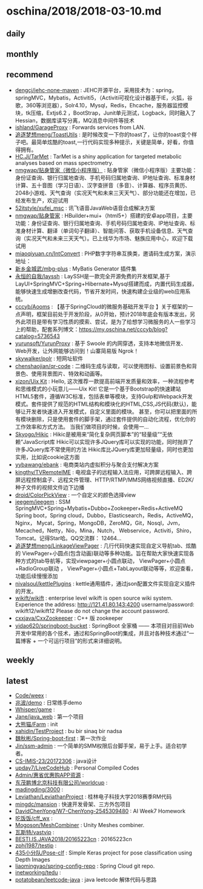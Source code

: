 # oschina/2018/2018-03-10.md



## daily



## monthly



## recommend

- [dengcj/jehc-none-maven](http://git.oschina.net/jehc/jehc-none-maven) : JEHC开源平台，采用技术为：spring，springMVC，Mybatis，Activiti5，（Activiti可视化设计器基于IE，火狐，谷歌，360等浏览器），Solr4.10，Mysql，Redis，Ehcache，服务器监控模块，tk压缩，Extjs6.2 ，BootStrap，Junit单元测试，Logback，同时融入了Hessian，数据库读写分离，MQ消息中间件等技术
- [ishland/GarageProxy](http://git.oschina.net/ishland/GarageProxy) : Forwards services from LAN.
- [追逐梦想meng/ToastUtils](http://git.oschina.net/mengpeng920223/ToastUtils) : 是时候改变一下你的toast了，让你的toast变个样子吧。最简单炫酷的toast,一行代码实现多种提示，关键是简单，好看，你值得拥有。
- [HC.Ji/TarMet](http://git.oschina.net/hcji/TarMet) : TarMet is a shiny application for targeted metabolic analyses based on mass spectrometry.
- [nmgwap/贴身管家（微信小程序版）](http://git.oschina.net/ldhblog/TieShenGuanJia-WeiXinXiaoChengXuBan) : 贴身管家（微信小程序版）主要功能：身份证查询、银行归属地查询、手机号码归属地查询、IP地址查询、标准身材计算、五十音图（学习日语）、汉字查拼音（多音）、计算器、程序员黄历、2048小游戏、天气查询（实况天气和未来三天天气）、部分功能还在增加，已经发布生产，欢迎试用
- [52itstyle/xufei_msc](http://git.oschina.net/52itstyle/xufei_msc) : 讯飞语音JavaWeb语音合成解决方案
- [nmgwap/贴身管家](http://git.oschina.net/ldhblog/MyProjects) : HBuilder+mui+（html5+）搭建的安卓app项目，主要功能：身份证查询、银行归属地查询、手机号码归属地查询、IP地址查询、标准身材计算、翻译（单词句子翻译）、智能问答、获取手机设备信息、天气查询（实况天气和未来三天天气）。已上线华为市场、魅族应用中心，欢迎下载试用
- [miaoqiyuan.cn/IntConvert](http://git.oschina.net/mqycn/IntConvert) : PHP数字字符串互换类，邀请码生成方案，演示地址：
- [新乡金城武/mbg-plus](http://git.oschina.net/liuyuyu2333/mbg-plus) : MyBatis Generator 插件集
- [永恒的自我/layssh](http://git.oschina.net/run123456/layssh) : LaySSH是一款完全开源免费的开发框架,基于LayUI+SpringMVC+Spring+Hibernate+Mysql搭建而成，内置代码生成器，能够快速生成增删改查代码，节省开发时间，快速构建企业级的web应用系统。
- [cccyb/Aooms](http://git.oschina.net/cyb-javaer/Aooms) : 【基于SpringCloud的微服务基础开发平台 】关于框架的一点声明，框架目前处于开发阶段，从0开始，预计2018年底会有版本发出，另外此项目是带有学习性质的摸索、尝试，是为了给想学习微服务的人一些学习上的帮助，配套系列博文：https://my.oschina.net/cccyb/blog?catalog=5736543
- [yurunsoft/YurunProxy](http://git.oschina.net/yurunsoft/YurunProxy) : 基于 Swoole 的内网穿透，支持本地微信开发、Web开发，让外网能够访问到！山寨简易版 Ngrok！
- [skywalker/polr](http://git.oschina.net/skywalker512/polr) : 短网址软件
- [chenshaojian/qr-code](http://git.oschina.net/chenshaojian/qr-code) : 二维码生成与读取，可以使用图标、设置前景色和背景色、使用背景图片、特效和动画等。
- [xizon/Uix Kit](http://git.oschina.net/xizon/Uix-Kit) : Hello, 这次推荐一款提高前端开发质量和效率，一种流程参考和思维模式的小玩意儿——Uix Kit! 它是一个基于Bootstrap的快速建站HTML5套件，遵循W3C标准，包括表单等模块，支持Gulp和Webpack开发模式。套件提供了规范的HTML结构和模块化的HTML,CSS,JS代码(默认)，能够让开发者快速进入开发模式，自定义里面的模块。 甚至，你可以把里面的所有模块删除，只是使用套件的脚手架，通过套件提供的自动化流程，优化你的工作效率和方式方法。 当我们做项目的时候，会使用一...
- [Skyogo/Hikic](http://git.oschina.net/skyogo/Hikic) : Hikic是被用来“简化复杂网页脚本”的“轻量级”“无依赖”JavaScript库 Hikic可以实现许多JQuery库可以实现的功能，同时抛弃了许多JQuery库不常使用的方法 Hikic库比JQuery库更加轻量级，同时也更加实用，比如说cookie这方面
- [yybawang/ebank](http://git.oschina.net/qxr/ebank) : 电商类站内虚拟积分与聚合支付解决方案
- [kingthy/TVRemoteIME](http://git.oschina.net/kingthy/TVRemoteIME) : 电视盒子的远程输入法应用，可跨屏远程输入、跨屏远程控制盒子、远程文件管理、HTTP/RTMP/MMS网络视频直播、ED2K/种子文件的视频文件边下边播
- [droid/ColorPickView](http://git.oschina.net/droidXZ/ColorPickView) : 一个自定义的颜色选择view
- [jeegem/jeegem](http://git.oschina.net/jeegem/jeegem) : SSM SpringMVC+Spring+Mybatis+Dubbo+Zookeeper+Redis+ActiveMQ Spring boot，Spring cloud，Dubbo，Elasticsearch，Redis，ActiveMQ，Nginx， Mycat，Spring，MongoDB，ZeroMQ，Git，Nosql，Jvm，Mecached，Netty，Nio，Mina，Nutch， Webservice，Activiti，Shiro，Tomcat。记得Star哈。QQ交流群： 12464...
- [追逐梦想meng/LinkageViewPager](http://git.oschina.net/mengpeng920223/LinkageViewPager) : 几行代码快速实现自定义导航tab、炫酷的 ViewPager+小圆点(包含动画)联动等多种功能。旨在帮助大家快速实现各种方式的tab导航等，实现viewpager+小圆点联动， ViewPager+小圆点+RadioGroup联动 ， ViewPager+小圆点+TabLayout联动等等，欢迎查看，功能后续慢慢添加
- [nivalsoul/kettlePlugins](http://git.oschina.net/nivalsoul/kettlePlugins) : kettle通用插件，通过json配置文件实现自定义插件的开发。
- [wikift/wikift](http://git.oschina.net/qianmoQ/wikift) : enterprise level wikift is open source wiki system. Experience the address: http://121.41.80.143:4200 username/password: wikift12/wikift12 Please do not change the account password.
- [cxxjava/CxxZookeeper](http://git.oschina.net/cxxjava/CxxZookeeper) : C++ 版 zookeeper
- [yidao620/springboot-bucket](http://git.oschina.net/yidao620/springboot-bucket) : SpringBoot 全家桶 —— 本项目对目前Web开发中常用的各个技术，通过和SpringBoot的集成，并且对各种技术通过“一篇博客 + 一个可运行项目”的形式来详细说明。


## weekly



## latest

- [Code/weex](http://git.oschina.net/hiaxuyan/weex) : 
- [兆波/demo](http://git.oschina.net/zboMa/demo) : 日常练手demo
- [Whisper/game](http://git.oschina.net/yangsiyu2018/game) : 
- [Jane/java_web](http://git.oschina.net/Jane_Ye/java_web) : 第一个项目
- [大熊猫/Farm](http://git.oschina.net/lanmushan/Farm) : init
- [xahidin/TestProject](http://git.oschina.net/uyhack/TestProject) : bu bir sinaq bir nadsa
- [魏秋彬/Spring-boot-first](http://git.oschina.net/weiqiubin/Spring-boot-first) : 第一次作业
- [Jin/ssm-admin](http://git.oschina.net/surick/ssm-admin) : 一个简单的SMM权限后台脚手架，易于上手。适合初学者。
- [CS-IMIS-23/20172306](http://git.oschina.net/CS-IMIS-23/20172306) : java设计
- [upday7/LiveCodeHub](http://git.oschina.net/upday7/LiveCodeHub) : Personal Compiled Codes
- [Admin/惠省优惠购APP资源](http://git.oschina.net/hsyhg_admin/hui_province) : 
- [东茂鹏博北京科技有限公司/worldcup](http://git.oschina.net/dmpb/worldcup) : 
- [madingding/3000](http://git.oschina.net/madingding/3000) : 
- [Leviathan/LeviathanProject](http://git.oschina.net/LeviathanClass/Leviathan_V1.0) : 桂林电子科技大学2018赛季RM代码
- [mingdc/mansion](http://git.oschina.net/mingdc/mansion) : 快速开发骨架、三方外包项目
- [DavidChenYong/W7-ChenYong-2545309480](http://git.oschina.net/DavidChenYong/W7-ChenYong-2545309480) : AI Week7 Homework
- [吃饭饭/cff_wx](http://git.oschina.net/chifforg/cff_wx) : 
- [Mogoson/MeshCombiner](http://git.oschina.net/Mogoson/MeshCombiner) : Unity Meshes combiner.
- [瓦斯特/vastvip](http://git.oschina.net/vastvip/vastvip) : 
- [BESTI.IS.JAVA2018/20165223cn](http://git.oschina.net/BESTI-IS-JAVA-2018/20165223cn) : 20165223cn
- [zphj1987/testip](http://git.oschina.net/zphj1987/testip) : 
- [435小分队/Pose-clf](http://git.oschina.net/hyd-435/Pose-clf) : Simple Keras project for pose classification using Depth Images
- [liaomingyao/spring-config-repo](http://git.oschina.net/liaomingyao/spring-config-repo) : Spring Cloud git repo.
- [inetworking/tedu](http://git.oschina.net/inetworking/tedu) : 
- [potatobean/leetcode-java](http://git.oschina.net/potatobeancox/leetcode-java) : java leetcode 解体代码与思路